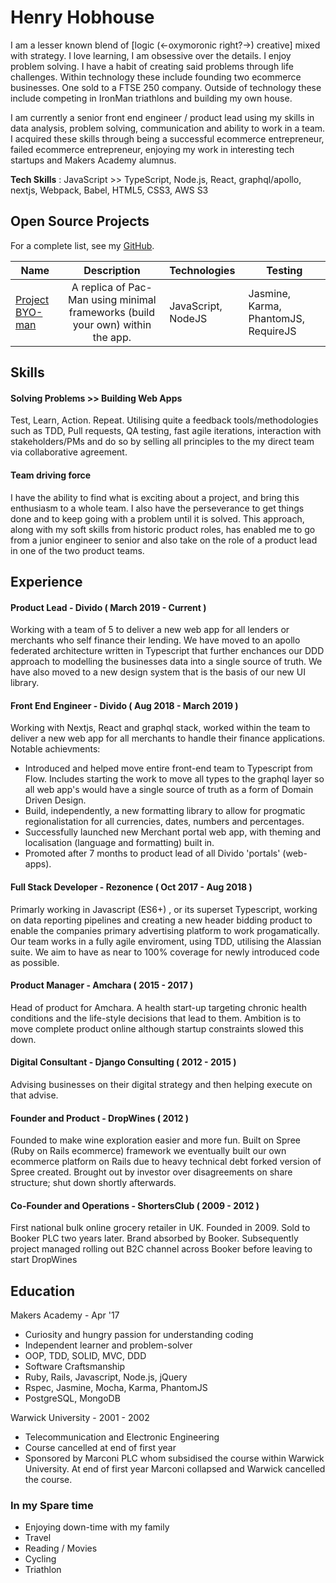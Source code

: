 # Henry Hobhouse

I am a lesser known blend of [logic (<-oxymoronic right?->) creative] mixed with strategy. I love learning, I am obsessive over the
details. I enjoy problem solving. I have a habit of creating said problems through life challenges. Within technology these include
founding two ecommerce businesses. One sold to a FTSE 250 company. Outside of technology these include competing in IronMan triathlons
and building my own house.

I am currently a senior front end engineer / product lead using my skills in data analysis, problem solving, communication and
ability to work in a team. I acquired these skills through being a successful ecommerce entrepreneur, failed ecommerce
entrepreneur, enjoying my work in interesting tech startups and Makers Academy alumnus.

**Tech Skills** : JavaScript >> TypeScript, Node.js, React, graphql/apollo, nextjs, Webpack, Babel, HTML5, CSS3, AWS S3

## Open Source Projects

For a complete list, see my [GitHub](https://github.com/henryhobhouse?tab=repositories).

| Name | Description  | Technologies |  Testing |
| -------------------------- |:-----------------------------------------------------------------------------:|:-------------------|-------------------|
| [Project BYO-man](https://github.com/henryhobhouse/project_byoman)| A replica of Pac-Man using minimal frameworks (build your own) within the app. | JavaScript,  NodeJS | Jasmine, Karma, PhantomJS, RequireJS |

## Skills

#### Solving Problems >> Building Web Apps
Test, Learn, Action. Repeat. Utilising quite a feedback tools/methodologies such as TDD, Pull requests, QA testing, fast agile
iterations, interaction with stakeholders/PMs and do so by selling all principles to the my direct team via collaborative agreement.

#### Team driving force
I have the ability to find what is exciting about a project, and bring this enthusiasm to a whole team. I also have the
perseverance to get things done and to keep going with a problem until it is solved. This approach, along with my soft skills from historic product roles, has enabled me to go from a junior engineer to senior and also take on the role of a product lead in one of the two product teams.

## Experience

#### Product Lead - Divido ( March 2019 - Current )
Working with a team of 5 to deliver a new web app for all lenders or merchants who self finance their lending. We have moved to an apollo federated architecture written in Typescript that further enchances our DDD approach to modelling the businesses data into a single source of truth. We have also moved to a new design system that is the basis of our new UI library.

#### Front End Engineer - Divido ( Aug 2018 - March 2019 )
Working with Nextjs, React and graphql stack, worked within the team to deliver a new web app for all merchants to handle their finance applications. Notable achievments:
* Introduced and helped move entire front-end team to Typescript from Flow. Includes starting the work to move all types to the graphql layer so all web app's would have a single source of truth as a form of Domain Driven Design.
* Build, independently, a new formatting library to allow for progmatic regionalistation for all currencies, dates, numbers and percentages.
* Successfully launched new Merchant portal web app, with theming and localisation (language and formatting) built in.
* Promoted after 7 months to product lead of all Divido 'portals' (web-apps).

#### Full Stack Developer - Rezonence ( Oct 2017 - Aug 2018 )
Primarly working in Javascript (ES6+) , or its superset Typescript, working on data reporting pipelines and creating a new header bidding 
product to enable the companies primary advertising platform to work progamatically. Our team works in a fully agile enviroment, 
using TDD, utilising the Alassian suite. We aim to have as near to 100% coverage for newly introduced code as possible. 

#### Product Manager - Amchara ( 2015 - 2017 )
Head of product for Amchara. A health start-up targeting chronic health conditions and the life-style decisions that lead to them.
Ambition is to move complete product online although startup constraints slowed this down. 

#### Digital Consultant - Django Consulting ( 2012 - 2015 )
Advising businesses on their digital strategy and then helping execute on that advise. 

#### Founder and Product - DropWines ( 2012 )
Founded to make wine exploration easier and more fun. Built on Spree (Ruby on Rails ecommerce) framework we eventually built our own
ecommerce platform on Rails due to heavy technical debt forked version of Spree created. Brought out by investor over disagreements on
share structure; shut down shortly afterwards.

#### Co-Founder and Operations - ShortersClub ( 2009 - 2012 )
First national bulk online grocery retailer in UK. Founded in 2009. Sold to Booker PLC two years later. Brand absorbed by Booker.
Subsequently project managed rolling out B2C channel across Booker before leaving to start DropWines

## Education

Makers Academy - Apr '17

- Curiosity and hungry passion for understanding coding
- Independent learner and problem-solver
- OOP, TDD, SOLID, MVC, DDD
- Software Craftsmanship
- Ruby, Rails, Javascript, Node.js, jQuery
- Rspec, Jasmine, Mocha, Karma, PhantomJS
- PostgreSQL, MongoDB

Warwick University - 2001 - 2002

- Telecommunication and Electronic Engineering
- Course cancelled at end of first year
- Sponsored by Marconi PLC whom subsidised the course within Warwick University. At end of first year Marconi collapsed and Warwick
cancelled the course.

### In my Spare time

  - Enjoying down-time with my family
  - Travel
  - Reading / Movies 
  - Cycling  
  - Triathlon
